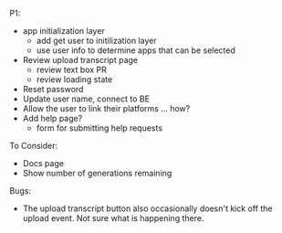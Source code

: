 P1:
* app initialization layer
  * add get user to initilization layer
  * use user info to determine apps that can be selected
* Review upload transcript page
  * review text box PR
  * review loading state
* Reset password
* Update user name, connect to BE
* Allow the user to link their platforms ... how?
* Add help page?
  * form for submitting help requests

To Consider:
* Docs page
* Show number of generations remaining

Bugs:
* The upload transcript button also occasionally doesn't kick off the upload event. Not sure
  what is happening there.
